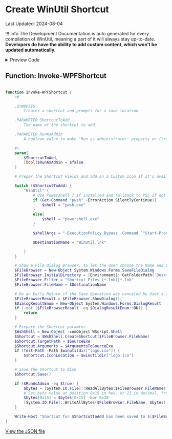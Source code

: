 ﻿# Create WinUtil Shortcut

Last Updated: 2024-08-04


!!! info
     The Development Documentation is auto generated for every compilation of WinUtil, meaning a part of it will always stay up-to-date. **Developers do have the ability to add custom content, which won't be updated automatically.**


<!-- BEGIN CUSTOM CONTENT -->

<!-- END CUSTOM CONTENT -->

<details>
<summary>Preview Code</summary>

```json
{
    "Content":  "Create WinUtil Shortcut",
    "category":  "Shortcuts",
    "link":  "https://christitustech.github.io/winutil/dev/tweaks/Shortcuts/Shortcut",
    "panel":  "2",
    "Order":  "a082_",
    "Type":  "Button",
    "ButtonWidth":  "300"
}
```
</details>

## Function: Invoke-WPFShortcut
```powershell

function Invoke-WPFShortcut {
    <#

    .SYNOPSIS
        Creates a shortcut and prompts for a save location

    .PARAMETER ShortcutToAdd
        The name of the shortcut to add

    .PARAMETER RunAsAdmin
        A boolean value to make 'Run as administrator' property on (true) or off (false), defaults to off

    #>
    param(
        $ShortcutToAdd,
        [bool]$RunAsAdmin = $false
    )

    # Preper the Shortcut Fields and add an a Custom Icon if it's available, else don't add a Custom Icon.

    Switch ($ShortcutToAdd) {
        "WinUtil" {
            # Use Powershell 7 if installed and fallback to PS5 if not
            if (Get-Command "pwsh" -ErrorAction SilentlyContinue){
                $shell = "pwsh.exe"
            }
            else{
                $shell = "powershell.exe"
            }

            $shellArgs = "-ExecutionPolicy Bypass -Command `"Start-Process $shell -verb runas -ArgumentList `'-Command `"irm https://github.com/ChrisTitusTech/winutil/releases/latest/download/winutil.ps1 | iex`"`'"

            $DestinationName = "WinUtil.lnk"

        }
    }

    # Show a File Dialog Browser, to let the User choose the Name and Location of where to save the Shortcut
    $FileBrowser = New-Object System.Windows.Forms.SaveFileDialog
    $FileBrowser.InitialDirectory = [Environment]::GetFolderPath('Desktop')
    $FileBrowser.Filter = "Shortcut Files (*.lnk)|*.lnk"
    $FileBrowser.FileName = $DestinationName

    # Do an Early Return if the Save Operation was canceled by User's Input.
    $FileBrowserResult = $FileBrowser.ShowDialog()
    $DialogResultEnum = New-Object System.Windows.Forms.DialogResult
    if (-not ($FileBrowserResult -eq $DialogResultEnum::OK)) {
        return
    }

    # Prepare the Shortcut paramter
    $WshShell = New-Object -comObject WScript.Shell
    $Shortcut = $WshShell.CreateShortcut($FileBrowser.FileName)
    $Shortcut.TargetPath = $SourceExe
    $Shortcut.Arguments = $ArgumentsToSourceExe
    if (Test-Path -Path $winutildir["logo.ico"]) {
        $shortcut.IconLocation = $winutildir["logo.ico"]
    }

    # Save the Shortcut to disk
    $Shortcut.Save()

    if ($RunAsAdmin -eq $true) {
        $bytes = [System.IO.File]::ReadAllBytes($FileBrowser.FileName)
        # Set byte value at position 0x15 in hex, or 21 in decimal, from the value 0x00 to 0x20 in hex
        $bytes[0x15] = $bytes[0x15] -bor 0x20
        [System.IO.File]::WriteAllBytes($FileBrowser.FileName, $bytes)
    }

    Write-Host "Shortcut for $ShortcutToAdd has been saved to $($FileBrowser.FileName) with 'Run as administrator' set to $RunAsAdmin"
}

```


<!-- BEGIN SECOND CUSTOM CONTENT -->

<!-- END SECOND CUSTOM CONTENT -->

[View the JSON file](https://github.com/ChrisTitusTech/winutil/tree/main/config/tweaks.json)

